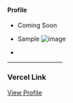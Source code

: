 #### Profile

- Coming Soon
- Sample
  ![image](https://github.com/user-attachments/assets/c68a0769-c653-40bb-9cad-c4cbcc64b1c2)

- <!-- https://boysenn.webflow.io/#home-->
  <div align=center>  


<hr width="25%">
  
<!-- <img width=200 height=200 src="https://user-images.githubusercontent.com/77758884/156876700-2967a25d-56e2-4664-a9e6-53f88503f517.png">
</div> -->

### Vercel Link
[View Profile](https://n-g.vercel.app/)
